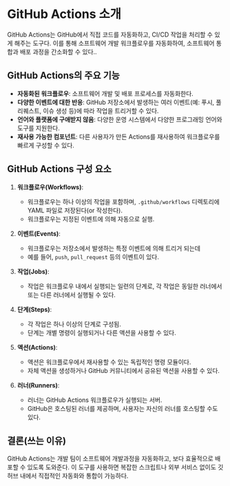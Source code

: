 # GitHub Actions 소개

GitHub Actions는 GitHub에서 직접 코드를 자동화하고, CI/CD 작업을 처리할 수 있게 해주는 도구다. 이를 통해 소프트웨어 개발 워크플로우를 자동화하여, 소프트웨어 통합과 배포 과정을 간소화할 수 있다..

## GitHub Actions의 주요 기능

- **자동화된 워크플로우**: 소프트웨어 개발 및 배포 프로세스를 자동화한다.
- **다양한 이벤트에 대한 반응**: GitHub 저장소에서 발생하는 여러 이벤트(예: 푸시, 풀 리퀘스트, 이슈 생성 등)에 따라 작업을 트리거할 수 있다.
- **언어와 플랫폼에 구애받지 않음**: 다양한 운영 시스템에서 다양한 프로그래밍 언어와 도구를 지원한다.
- **재사용 가능한 컴포넌트**: 다른 사용자가 만든 Actions를 재사용하여 워크플로우를 빠르게 구성할 수 있다.

## GitHub Actions 구성 요소

1. **워크플로우(Workflows)**:
   
   - 워크플로우는 하나 이상의 작업을 포함하며, `.github/workflows` 디렉토리에 YAML 파일로 저장된다(or 작성한다).
   - 워크플로우는 지정된 이벤트에 의해 자동으로 실행.

2. **이벤트(Events)**:
   
   - 워크플로우는 저장소에서 발생하는 특정 이벤트에 의해 트리거 되는데
   - 예를 들어, `push`, `pull_request` 등의 이벤트이 있다.

3. **작업(Jobs)**:
   
   - 작업은 워크플로우 내에서 실행되는 일련의 단계로, 각 작업은 동일한 러너에서 또는 다른 러너에서 실행될 수 있다.

4. **단계(Steps)**:
   
   - 각 작업은 하나 이상의 단계로 구성됨.
   - 단계는 개별 명령이 실행되거나 다른 액션을 사용할 수 있다.

5. **액션(Actions)**:
   
   - 액션은 워크플로우에서 재사용할 수 있는 독립적인 명령 모듈이다.
   - 자체 액션을 생성하거나 GitHub 커뮤니티에서 공유된 액션을 사용할 수 있다.

6. **러너(Runners)**:
   
   - 러너는 GitHub Actions 워크플로우가 실행되는 서버.
   - GitHub은 호스팅된 러너를 제공하며, 사용자는 자신의 러너를 호스팅할 수도 있다.

## 결론(쓰는 이유)

GitHub Actions는 개발 팀이 소프트웨어 개발과정을 자동화하고, 보다 효율적으로 배포할 수 있도록 도와준다. 이 도구를 사용하면 복잡한 스크립트나 외부 서비스 없이도 깃허브 내에서 직접적인 자동화와 통합이 가능하다.



